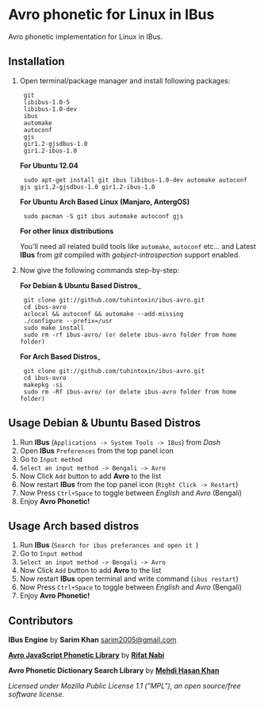 # Avro phonetic for Linux in IBus
Avro phonetic implementation for Linux in IBus.

## Installation

1. Open terminal/package manager and install following packages:
 
		git 
		libibus-1.0-5
		libibus-1.0-dev
		ibus
		automake 
		autoconf
		gjs
		gir1.2-gjsdbus-1.0
		gir1.2-ibus-1.0

    __For Ubuntu 12.04__
    
    	sudo apt-get install git ibus libibus-1.0-dev automake autoconf gjs gir1.2-gjsdbus-1.0 gir1.2-ibus-1.0
	
    __For Ubuntu Arch Based Linux (Manjaro, AntergOS)__
    
    	sudo pacman -S git ibus automake autoconf gjs
	
    __For other linux distributions__
    
    You'll need all related build tools like `automake`, `autoconf` etc...
    and Latest __IBus__ from _git_ compiled with _gobject-introspection_ support enabled.


2. Now give the following commands step-by-step:

    __For Debian & Ubuntu Based Distros___

		git clone git://github.com/tuhintoxin/ibus-avro.git
		cd ibus-avro
		aclocal && autoconf && automake --add-missing
		./configure --prefix=/usr
		sudo make install
		sudo rm -rf ibus-avro/ (or delete ibus-avro folder from home folder)
		
   
    __For Arch Based Distros___

		git clone git://github.com/tuhintoxin/ibus-avro.git
		cd ibus-avro
		makepkg -si
		sudo rm -Rf ibus-avro/ (or delete ibus-avro folder from home folder)


## Usage Debian & Ubuntu Based Distros
 1. Run __IBus__ (`Applications -> System Tools -> IBus`) from _Dash_
 2. Open __IBus__ `Preferences` from the top panel icon  
 3. Go to `Input method`
 4. `Select an input method -> Bengali -> Avro`
 5. Now Click `Add` button to add __Avro__ to the list
 6. Now restart __IBus__ from the top panel icon (`Right Click -> Restart`)
 7. Now Press `Ctrl+Space` to toggle between _English_ and _Avro_ (Bengali)
 8. Enjoy __Avro Phonetic!__
 
 ## Usage Arch based distros
 1. Run __IBus__ (`Search for ibus preferances and open it `)
 2. Go to `Input method`
 3. `Select an input method -> Bengali -> Avro`
 4. Now Click `Add` button to add __Avro__ to the list
 5. Now restart __IBus__ open terminal and write command (`ibus restart`)
 6. Now Press `Ctrl+Space` to toggle between _English_ and _Avro_ (Bengali)
 7. Enjoy __Avro Phonetic!__

## Contributors
 
__IBus Engine__ by __Sarim Khan__ <sarim2005@gmail.com>

[__Avro JavaScript Phonetic Library__](https://github.com/torifat/jsAvroPhonetic) by [__Rifat Nabi__](https://github.com/torifat)

__Avro Phonetic Dictionary Search Library__ by [__Mehdi Hasan Khan__](https://github.com/omicronlab)

_Licensed under Mozilla Public License 1.1 ("MPL"), an open source/free software license._
